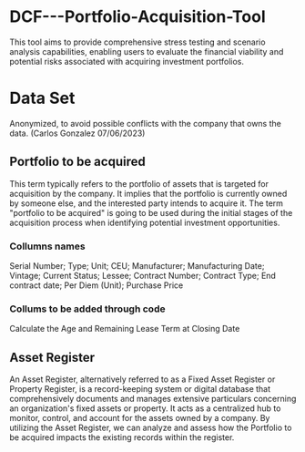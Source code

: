 # DCF---Portfolio-Acquisition-Tool
This tool aims to provide comprehensive stress testing and scenario analysis capabilities, enabling users to evaluate the financial viability and potential risks associated with acquiring investment portfolios.

# Data Set
Anonymized, to avoid possible conflicts with the company that owns the data. (Carlos Gonzalez 07/06/2023)

## Portfolio to be acquired

This term typically refers to the portfolio of assets that is targeted for acquisition by the company. It implies that the portfolio is currently owned by someone else, and the interested party intends to acquire it. The term "portfolio to be acquired" is going to be used during the initial stages of the acquisition process when identifying potential investment opportunities.

### Collumns names

Serial Number; Type; Unit; CEU; Manufacturer; Manufacturing Date; Vintage; Current Status; Lessee; Contract Number; Contract Type; End contract date; Per Diem (Unit); Purchase Price

### Collums to be added through code
Calculate the Age and Remaining Lease Term at Closing Date

## Asset Register

An Asset Register, alternatively referred to as a Fixed Asset Register or Property Register, is a record-keeping system or digital database that comprehensively documents and manages extensive particulars concerning an organization's fixed assets or property. It acts as a centralized hub to monitor, control, and account for the assets owned by a company. By utilizing the Asset Register, we can analyze and assess how the Portfolio to be acquired impacts the existing records within the register.
